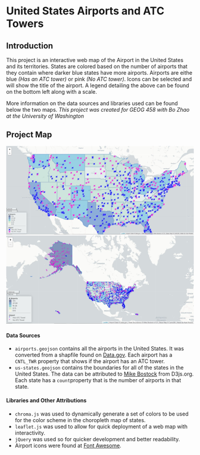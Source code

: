 # United States Airports and ATC Towers

## Introduction

This project is an interactive web map of the Airport in the United States and its territories. States are colored based on the number of airports that they contain where darker blue states have more airports. Airports are eithe blue _(Has an ATC tower)_ or pink _(No ATC tower)_. Icons can be selected and will show the title of the airport. A legend detailing the above can be found on the bottom left along with a scale.

More information on the data sources and libraries used can be found below the two maps. _This project was created for GEOG 458 with Bo Zhao at the University of Washington_

## Project Map
![Map of the US](img/map.JPG)
![Map of the US](img/map-full.JPG)

#### Data Sources
- `airports.geojson` contains all the airports in the United States. It was converted from a shapfile found on [Data.gov](https://catalog.data.gov/dataset/usgs-small-scale-dataset-airports-of-the-united-states-201207-shapefile). Each airport has a `CNTL_TWR` property that shows if the airport has an ATC tower.
- `us-states.geojson` contains the boundaries for all of the states in the United States. The data can be attributed to [Mike Bostock](http://bost.ocks.org/mike) from D3js.org. Each state has a `count`property that is the number of airports in that state.

#### Libraries and Other Attributions
- `chroma.js` was used to dynamically generate a set of colors to be used for the color scheme in the choropleth map of states.
- `leaflet.js` was used to allow for quick deployment of a web map with interactivity.
- `jQuery` was used so for quicker development and better readability.
- Airport icons were found at [Font Awesome](https://fontawesome.com/?from=io).
